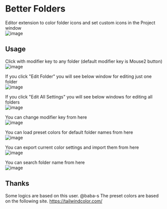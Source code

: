 # Better Folders

Editor extension to color folder icons and set custom icons in the Project window<br/>
![image](https://github.com/user-attachments/assets/f29b17a4-b1bd-4246-9e7f-b08d82dafac9)<br/>

## Usage
Click with modifier key to any folder (default modifier key is Mouse2 button) <br/>
![image](https://github.com/user-attachments/assets/2c4aeae9-eb11-401d-8c24-6e7892aab2bd)<br/>

If you click "Edit Folder" you will see below window for editing just one folder<br/>
![image](https://github.com/user-attachments/assets/d4cbcbbe-1a89-4806-a23a-9e49cb4964e2)<br/>

If you click "Edit All Settings" you will see below windows for editing all folders<br/>
![image](https://github.com/user-attachments/assets/acee66a6-f7d2-4804-ba93-162bf670c0e4)<br/>

You can change modifier key from here<br/>
![image](https://github.com/user-attachments/assets/03205f38-83eb-435a-b1d8-40a85c5ae600)<br/>

You can load preset colors for default folder names from here<br/>
![image](https://github.com/user-attachments/assets/86f97e6f-ad4a-44ec-9376-409ab839405a)<br/>

You can export current color settings and import them from here<br/>
![image](https://github.com/user-attachments/assets/2f18340f-076f-450e-8336-36adf12b838d)<br/>

You can search folder name from here<br/>
![image](https://github.com/user-attachments/assets/55bb8904-a214-41a8-a015-5a1bd8adc417)<br/>

## Thanks
Some logics are based on this user.
@baba-s
The preset colors are based on the following site.
https://tailwindcolor.com/
